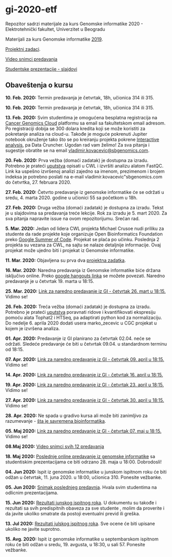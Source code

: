 # gi-2020-etf
Repozitor sadrzi materijale za kurs Genomske informatike 2020 - Elektrotehnički fakultet, Univerzitet u Beogradu

Materijali za kurs Genomske informatike [2019](https://github.com/vladimirkovacevic/gi-2019-etf).

[Projektni zadaci](https://docs.google.com/document/d/1i0J7V2VtIIqHuQw3GbmjRi8xkk91L2A-g0NhGNrs8KU/edit?ts=5e68c2c5#).

[Video snimci predavanja](https://www.youtube.com/watch?v=aLIJ-Uy5AdE&list=PLGJwCUeHsVMeFJ1AeDwe7QpjZWiI3dhwS&index=2&t=173s)

[Studentske prezentacije - slajdovi](https://docs.google.com/presentation/d/19rQpjXwh2AM2TQJ8S5Apexi8FhNOm12urbhg8jWMOY0/edit?usp=sharing)

## Obaveštenja o kursu

**10. Feb. 2020:** Termin predavanja je četvrtak, 18h, učionica 314 ili 315.

**10. Feb. 2020:** Termin predavanja je četvrtak, 18h, učionica 314 ili 315.

**13. Feb. 2020:**  Svim studentima je omogućena besplatna registracija na [Cancer Genomics Cloud](http://www.cancergenomicscloud.org/) platformu sa email sa fakultetskom email adresom. Po registraciji dobija se 300 dolara kredita koji se može koristiti za pokretanje analiza na cloud-u. Takođe je moguće pokrenuti Jupiter notebook okruženje tako što se po kreiranju projekta pokrene [Interactive analysis](https://docs.sevenbridges.com/docs/interactive-analysis-on-the-platform), pa
Data Cruncher. Ugodan rad vam želimo! Za sva pitanja i sugestije obratite se na email vladimir.kovacevic@sbgenomics.com.

**20. Feb. 2020:**  Prva vežba (domaći zadatak) je dostupna za izradu. Potrebno je prateći [uputstva](https://github.com/vladimirkovacevic/gi-2020-etf/blob/master/exercise/fastqc/FastQC_Wrapping_exercise.pdf) opisati u CWL i izvršiti analizu alatom FastQC. Link ka uspešno izvršenoj analizi zajedno sa imenom, prezimenom i brojem indeksa je potrebno poslati na e-mail vladimir.kovacevic"sbgenomics.com do četvrtka, 27. februara 2020.

**27. Feb. 2020:**  Četvrto predavanje iz genomske informatike će se održati u sredu, 4. marta 2020. godine u učionici 55 sa početkom u 18h.

**27. Feb. 2020:**  Druga vežba (domaći zadatak) je dostupna za izradu. Tekst je u slajdovima sa predavanja treće lekcije. Rok za izradu je 5. mart 2020. Za sva pitanja napravite issue na ovom repozitorijumu. Srećan rad.

**5. Mar. 2020:** Jedan od lidera CWL projekta Michael Crusoe nudi priliku za studente da rade projekte koje organizuje Open Bioinformatics Foundation preko [Google Summer of Code](https://www.open-bio.org/events/gsoc/gsoc-project-ideas/). Projekat se plaća po učinku. Poslednja 2 projekta su vezana za CWL, na sajtu se nalaze detaljnije informacije. Ovaj projekat može ujedno biti i projekat iz Genomske informatike.

**11. Mar. 2020:** Objavljena su prva dva [projektna zadatka](https://docs.google.com/document/d/1i0J7V2VtIIqHuQw3GbmjRi8xkk91L2A-g0NhGNrs8KU/edit?ts=5e68c2c5#).

**16. Mar. 2020:** Naredna predavanja iz Genomske informatike biće držana isključivo online. Preko [google hangouts linka](https://meet.google.com/rux-avgm-psx) se možete povezati. Naredno predavanje je u četvrtak 19. marta u 18:15.

**25. Mar. 2020:** [Link za naredno predavanje iz GI - četvrtak 26. mart u 18:15.](https://meet.google.com/ewf-jtty-dzk) Vidimo se!

**26. Feb. 2020:**  Treća vežba (domaći zadatak) je dostupna za izradu. Potrebno je prateći [uputstva](https://github.com/vladimirkovacevic/gi-2020-etf/blob/master/exercise/gene_exp_quantification/kvantifikacija_domaci.pdf) poravnati ridove i kvantifikovati ekspresiju pomoću alata Tophat2 i HTSeq, pa adaptirati python kod za normalizaciju. Do nedelje 6. aprila 2020 dodati usera marko_zecevic u CGC projekat u kojem je izvršena analiza.

**01. Apr. 2020:** Predavanje iz GI planirano za četvrtak 02.04. neće se održati. Sledeće predavanje će biti u četvrtak 09.04. u standardnom terminu od 18:15. 

**07. Apr. 2020:** [Link za naredno predavanje iz GI - četvrtak 09. april u 18:15.](https://meet.google.com/gxo-nqgw-har) Vidimo se!

**14. Apr. 2020:** [Link za naredno predavanje iz GI - četvrtak 16. april u 18:15.](https://meet.google.com/qft-ktvq-wdi)

**19. Apr. 2020:** [Link za naredno predavanje iz GI - četvrtak 23. april u 18:15.](https://meet.google.com/wch-tzrb-bsr) Vidimo se!

**27. Apr. 2020:** [Link za naredno predavanje iz GI - četvrtak 30. april u 18:15.](https://meet.google.com/cgh-vinv-ddt) Vidimo se!

**28. Apr. 2020:** Ne spada u gradivo kursa ali može biti zanimljivo za razumevanje - [šta je savremena bioinformatika](https://www.sevenbridges.com/assessing-state-of-the-art-bioinformatics/).

**05. Maj 2020:** [Link za naredno predavanje iz GI - četvrtak 07. maj u 18:15.](https://meet.google.com/cgh-vinv-ddt) Vidimo se!

**08.Maj 2020:** [Video snimci svih 12 predavanja](https://www.youtube.com/watch?v=aLIJ-Uy5AdE&list=PLGJwCUeHsVMeFJ1AeDwe7QpjZWiI3dhwS&index=2&t=173s)

**18. Maj 2020:** [Poslednje online predavanje iz genomske informatike](https://meet.google.com/vnx-hipa-tqh) sa studentiskim prezentacijama ce biti odrzano 28. maja u 18:00. Dobrodosli!

**04. Jun 2020:** Ispit iz genomske informatike u junskom ispitnom roku će biti odžan u četvrtak, 11. juna 2020. u 18:00, učionica 310. Ponesite vežbanke.

**05. Jun 2020:** [Snimak poslednjeg predavnja](https://www.youtube.com/watch?v=B2EKCGjj1hU&list=PLGJwCUeHsVMeFJ1AeDwe7QpjZWiI3dhwS&index=14&t=0s). Hvala svim studentima na odlicnim prezentacijama.

**15. Jun 2020:** [Rezultati junskog ispitnog roka](https://docs.google.com/spreadsheets/d/133k39XjjZKGWGN_wzd22g2uhLwTkz9H4gLaZu-2d6h0/edit?usp=sharing). U dokumentu su takođe i rezultati sa svih predispitnih obaveza za sve studente
, molim da proverite i da javite ukoliko smatrate da postoji eventualni previd ili greška.



**13. Jul 2020:** [Rezultati julskog ispitnog roka](https://docs.google.com/spreadsheets/d/133k39XjjZKGWGN_wzd22g2uhLwTkz9H4gLaZu-2d6h0/edit?ts=5e53c963#gid=829696540). Sve ocene će biti upisane ukoliko ne javite suprotno.

**15. Avg. 2020:** Ispit iz genomske informatike u septembarskom ispitnom roku će biti odžan u sredu, 19. avgusta, u 18:30, u sali 57. Ponesite vežbanke.


